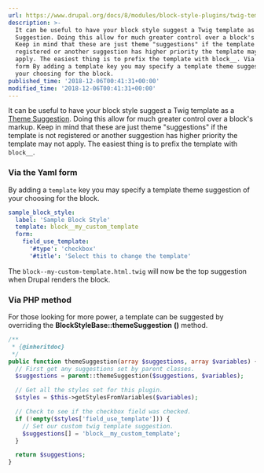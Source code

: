 ```yaml
---
url: https://www.drupal.org/docs/8/modules/block-style-plugins/twig-templates
description: >-
  It can be useful to have your block style suggest a Twig template as a Theme
  Suggestion. Doing this allow for much greater control over a block's markup.
  Keep in mind that these are just theme "suggestions" if the template is not
  registered or another suggestion has higher priority the template may not
  apply. The easiest thing is to prefix the template with block__. Via the Yaml
  form By adding a template key you may specify a template theme suggestion of
  your choosing for the block.
published_time: '2018-12-06T00:41:31+00:00'
modified_time: '2018-12-06T00:41:31+00:00'
---
```

It can be useful to have your block style suggest a Twig template as a [Theme Suggestion](https://www.drupal.org/node/2354645). Doing this allow for much greater control over a block's markup. Keep in mind that these are just theme "suggestions" if the template is not registered or another suggestion has higher priority the template may not apply. The easiest thing is to prefix the template with `block__`.

### Via the Yaml form

By adding a `template` key you may specify a template theme suggestion of your choosing for the block.

```yaml
sample_block_style:
  label: 'Sample Block Style'
  template: block__my_custom_template
  form:
    field_use_template:
      '#type': 'checkbox'
      '#title': 'Select this to change the template'
```

The `block--my-custom-template.html.twig` will now be the top suggestion when Drupal renders the block.

### Via PHP method

For those looking for more power, a template can be suggested by overriding the **BlockStyleBase::themeSuggestion** **()** method.

```php
/**
 * {@inheritdoc}
 */
public function themeSuggestion(array $suggestions, array $variables) {
  // First get any suggestions set by parent classes.
  $suggestions = parent::themeSuggestion($suggestions, $variables);

  // Get all the styles set for this plugin.
  $styles = $this->getStylesFromVariables($variables);

  // Check to see if the checkbox field was checked.
  if (!empty($styles['field_use_template'])) {
    // Set our custom twig template suggestion.
    $suggestions[] = 'block__my_custom_template';
  }

  return $suggestions;
}
```